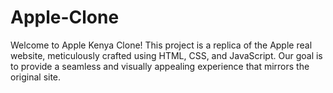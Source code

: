 # Apple-Clone
Welcome to Apple Kenya Clone! This project is a replica of the Apple real website, meticulously crafted using HTML, CSS, and JavaScript. Our goal is to provide a seamless and visually appealing experience that mirrors the original site.
